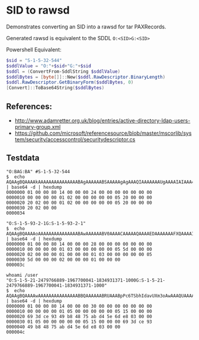 # SID to rawsd

Demonstrates converting an SID into a rawsd for tar PAXRecords.

Generated rawsd is equivalent to the SDDL `O:<SID>G:<SID>` 

Powershell Equivalent:
```powershell
$sid = "S-1-5-32-544"
$sddlValue = "O:"+$sid+"G:"+$sid
$sddl = (ConvertFrom-SddlString $sddlValue)
$sddlBytes = [byte[]]::New($sddl.RawDescriptor.BinaryLength)
$sddl.RawDescriptor.GetBinaryForm($sddlBytes, 0)
[Convert]::ToBase64String($sddlBytes)
```
## References:

* http://www.adamretter.org.uk/blog/entries/active-directory-ldap-users-primary-group.xml
* https://github.com/microsoft/referencesource/blob/master/mscorlib/system/security/accesscontrol/securitydescriptor.cs




## Testdata
```
"O:BAG:BA" #S-1-5-32-544
$  echo AQAAgBQAAAAkAAAAAAAAAAAAAAABAgAAAAAABSAAAAAgAgAAAQIAAAAAAAUgAAAAIAIAAA== | base64 -d | hexdump
0000000 01 00 00 80 14 00 00 00 24 00 00 00 00 00 00 00
0000010 00 00 00 00 01 02 00 00 00 00 00 05 20 00 00 00
0000020 20 02 00 00 01 02 00 00 00 00 00 05 20 00 00 00
0000030 20 02 00 00
0000034

"O:S-1-5-93-2-1G:S-1-5-93-2-1"
$  echo AQAAgBQAAAAoAAAAAAAAAAAAAAABAwAAAAAABV0AAAACAAAAAQAAAAEDAAAAAAAFXQAAAAIAAAABAAAA | base64 -d | hexdump
0000000 01 00 00 80 14 00 00 00 28 00 00 00 00 00 00 00
0000010 00 00 00 00 01 03 00 00 00 00 00 05 5d 00 00 00
0000020 02 00 00 00 01 00 00 00 01 03 00 00 00 00 00 05
0000030 5d 00 00 00 02 00 00 00 01 00 00 00
000003c

whoami /user
"O:S-1-5-21-2479766889-1967700041-1834931371-1000G:S-1-5-21-2479766889-1967700041-1834931371-1000"
$  echo AQAAgBQAAAAwAAAAAAAAAAAAAAABBQAAAAAABRUAAABpPc6TSbhIdavUXm3oAwAAAQUAAAAAAAUVAAAAaT3Ok0m4SHWr1F5t6AMAAA== | base64 -d | hexdump
0000000 01 00 00 80 14 00 00 00 30 00 00 00 00 00 00 00
0000010 00 00 00 00 01 05 00 00 00 00 00 05 15 00 00 00
0000020 69 3d ce 93 49 b8 48 75 ab d4 5e 6d e8 03 00 00
0000030 01 05 00 00 00 00 00 05 15 00 00 00 69 3d ce 93
0000040 49 b8 48 75 ab d4 5e 6d e8 03 00 00
000004c
```
